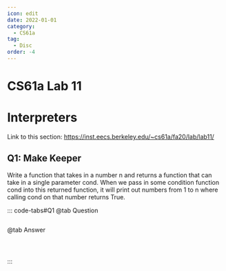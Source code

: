 ```yaml
---
icon: edit
date: 2022-01-01
category:
  - CS61a
tag:
  - Disc
order: -4
---
```


# CS61a Lab 11
# Interpreters
Link to this section: <https://inst.eecs.berkeley.edu/~cs61a/fa20/lab/lab11/>
## Q1: Make Keeper
Write a function that takes in a number n and returns a function that can take in a single parameter cond. When we pass in some condition function cond into this returned function, it will print out numbers from 1 to n where calling cond on that number returns True.


::: code-tabs#Q1
@tab Question
```

```

@tab Answer
```



```
:::

